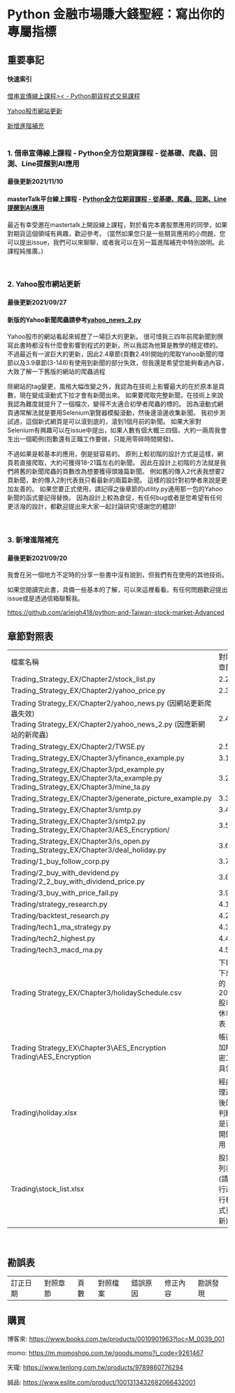 # Python 金融市場賺大錢聖經：寫出你的專屬指標


## 重要事記
#### 快速索引
[借串宣傳線上課程>< - Python期貨程式交易課程](https://github.com/arleigh418/python-and-Taiwan-stock-market#1-%E5%80%9F%E4%B8%B2%E5%AE%A3%E5%82%B3%E7%B7%9A%E4%B8%8A%E8%AA%B2%E7%A8%8B---python%E5%85%A8%E6%96%B9%E4%BD%8D%E6%9C%9F%E8%B2%A8%E8%AA%B2%E7%A8%8B---%E5%BE%9E%E5%9F%BA%E7%A4%8E%E7%88%AC%E8%9F%B2%E5%9B%9E%E6%B8%ACline%E6%8F%90%E9%86%92%E5%88%B0ai%E6%87%89%E7%94%A8)

[Yahoo股市網站更新](https://github.com/arleigh418/python-and-Taiwan-stock-market#1-yahoo%E8%82%A1%E5%B8%82%E7%B6%B2%E7%AB%99%E6%9B%B4%E6%96%B0)

[新增進階補充](https://github.com/arleigh418/python-and-Taiwan-stock-market#2-%E6%96%B0%E5%A2%9E%E9%80%B2%E9%9A%8E%E8%A3%9C%E5%85%85)
<br>
<br>

### 1. 借串宣傳線上課程 - Python全方位期貨課程 - 從基礎、爬蟲、回測、Line提醒到AI應用
#### 最後更新2021/11/10
#### masterTalk平台線上課程 - [Python全方位期貨課程 - 從基礎、爬蟲、回測、Line提醒到AI應用](https://mastertalks.tw/products/python-futures?ref=ArleighChang)

最近有幸受邀在mastertalk上開設線上課程，對於看完本書股票應用的同學，如果對期貨這個領域有興趣，歡迎參考。
(當然如果您只是一些期貨應用的小問題，您可以提出issue，我們可以來聊聊，或者我可以在另一篇進階補充中特別說明。此課程純推廣。)

<br>


### 2. Yahoo股市網站更新
#### 最後更新2021/09/27
#### 新版的Yahoo新聞爬蟲請參考[yahoo_news_2.py](https://github.com/arleigh418/python-and-Taiwan-stock-market/tree/main/Trading%20Strategy_EX/Chapter2/yahoo_news_2.py)

Yahoo股市的網站看起來經歷了一場巨大的更新。
很可惜我三四年前爬新聞到撰寫此書時都沒有什麼會影響到程式的更新，所以我認為他算是教學的穩定標的。
不過最近有一波巨大的更新，因此2.4章節(頁數2.49)開始的爬取Yahoo新聞的環節以及3.9章節(3-148)有使用到新聞的部分失效，但我還是希望您能夠看過內容，大致了解一下舊版的網站的爬蟲過程
<br>

除網站的tag變更，風格大幅改變之外，我認為在技術上影響最大的在於原本是頁數，現在變成滾動式下拉才會有新聞出來。
如果要爬取完整新聞，在技術上來說我認為難度就提升了一個檔次，變得不太適合初學者爬蟲的標的。
因為滾動式網頁通常解法就是要用Selenium瀏覽器模擬滾動，然後邊滾邊收集新聞。
我初步測試過，這個新式網頁是可以滾到底的，滾到1個月前的新聞。
如果大家對Selenium有興趣可以在issue中提出，如果人數有個大概三四個，大約一兩周我會生出一個範例(抱歉還有正職工作要做，只能用零碎時間開發)。
<br>

不過如果是較基本的應用，倒是挺容易的。
原則上較初階的設計方式是這樣，網頁若直接爬取，大約可獲得18-21篇左右的新聞。
因此在設計上初階的方法就是我們將舊的新聞爬蟲的頁數改為想要獲得頭幾篇新聞。
例如舊的傳入2代表我想要2頁新聞，新的傳入2則代表我只看最新的兩篇新聞。
這樣的設計對初學者來說是更加友善的。
如果您要正式使用，請記得之後章節的utility.py通用那一包的Yahoo新聞的函式要記得替換。
因為設計上較為倉促，有任何bug或者是您希望有任何更活潑的設計，都歡迎提出來大家一起討論研究!感謝您的體諒!

<br>


### 3. 新增進階補充
#### 最後更新2021/09/20
我會在另一個地方不定時的分享一些書中沒有說到，但我們有在使用的其他技術。

如果您閱讀完此書，具備一些基本的了解，可以來這裡看看。有任何問題歡迎提出issue或是透過信箱聯繫我。

https://github.com/arleigh418/python-and-Taiwan-stock-market-Advanced
<br>



## 章節對照表
<table>
    <tr>
        <td>檔案名稱</td>
        <td>對照章節</td>
    </tr>
 
 <tr>
        <td>Trading_Strategy_EX/Chapter2/stock_list.py</td>
        <td>2.2</td>
    </tr>
 
 <tr>
        <td>Trading_Strategy_EX/Chapter2/yahoo_price.py</td>
        <td>2.3</td>
    </tr>
 
 <tr>
        <td>Trading Strategy_EX/Chapter2/yahoo_news.py (因網站更新爬蟲失效) <br> Trading Strategy_EX/Chapter2/yahoo_news_2.py (因應新網站的新爬蟲)</td>
        <td>2.4</td>
    </tr>
 
 <tr>
        <td>Trading_Strategy_EX/Chapter2/TWSE.py</td>
        <td>2.5</td>
    </tr>
 
 <tr>
        <td>Trading_Strategy_EX/Chapter3/yfinance_example.py</td>
        <td>3.1</td>
    </tr>
 
 <tr>
        <td>Trading_Strategy_EX/Chapter3/pd_example.py <br> Trading_Strategy_EX/Chapter3/ta_example.py <br> Trading_Strategy_EX/Chapter3/mine_ta.py</td>
        <td>3.2</td>
    </tr>
 
 <tr>
        <td>Trading_Strategy_EX/Chapter3/generate_picture_example.py</td>
        <td>3.3</td>
    </tr>
 
 <tr>
        <td>Trading_Strategy_EX/Chapter3/smtp.py</td>
        <td>3.4</td>
    </tr>
 
 <tr>
        <td>Trading_Strategy_EX/Chapter3/smtp2.py <br> Trading_Strategy_EX/Chapter3/AES_Encryption/</td>
        <td>3.5</td>
    </tr>
 
 <tr>
        <td>Trading_Strategy_EX/Chapter3/is_open.py <br> Trading_Strategy_EX/Chapter3/deal_holiday.py </td>
        <td>3.6</td>
    </tr>
 
 <tr>
        <td>Trading/1_buy_follow_corp.py</td>
        <td>3.7</td>
    </tr>
    
 <tr>
        <td>Trading/2_buy_with_devidend.py <br> Trading/2_2_buy_with_dividend_price.py</td>
        <td>3.8</td>
    </tr>

<tr>
    <td>Trading/3_buy_with_price_fall.py</td>
    <td>3.9</td>
</tr>

<tr>
    <td>Trading/strategy_research.py</td>
    <td>4.1</td>
</tr>

<tr>
    <td>Trading/backtest_research.py</td>
    <td>4.2</td>
</tr>

<tr>
    <td>Trading/tech1_ma_strategy.py</td>
    <td>4.3</td>
</tr>

<tr>
    <td>Trading/tech2_highest.py</td>
    <td>4.4</td>
</tr>

<tr>
    <td>Trading/tech3_macd_ma.py</td>
    <td>4.5</td>
</tr>

<tr>
    <td>Trading Strategy_EX/Chapter3/holidaySchedule.csv</td>
    <td>下載下來的2021股市休市表</td>
</tr>

<tr>
    <td>Trading Strategy_EX\Chapter3\AES_Encryption <br> Trading\AES_Encryption </td>
    <td>帳密加解密工具包</td>
</tr>

<tr>
    <td>Trading\holiday.xlsx</td>
    <td>經處理過後的判斷是否開盤用</td>
</tr>

<tr>
    <td>Trading\stock_list.xlsx</td>
    <td>股票列表(請自行運行程式更新)</td>
</tr>
</table>
<br>



## 勘誤表
<table>
    <tr>
        <td>訂正日期</td>
        <td>對照章節</td>
        <td>頁數</td>
        <td>對照檔案</td>
        <td>錯誤原因</td>
        <td>修正內容</td>
        <td>勘誤發現</td>
    </tr>
 
</table>



## 購買
博客來: https://www.books.com.tw/products/0010901963?loc=M_0039_001

momo: https://m.momoshop.com.tw/goods.momo?i_code=9261467

天瓏: https://www.tenlong.com.tw/products/9789860776294

誠品: https://www.eslite.com/product/1001313432682066432001

<br>


